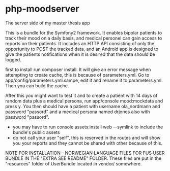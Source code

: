 php-moodserver
==============

The server side of my master thesis app

This is a bundle for the Symfony2 framework. It enables bipolar patients to track their mood on a daily basis, and medical 
personel can gain access to reports on their patients. It includes an HTTP API consisting of only the opportunity to POST the 
tracked data, and an Android app is designed to give the patients notifications when it is desired that the data should be 
logged.

first to install run composer install. It will give an error message when attempting to create cache, this is because of parameters.yml. Go to app/config/parameters.yml.sampe, edit it and rename it to parameters.yml. Then you can build the cache.

After this you might want to test it and to create a patient with 14 days of random data plus a medical persona, run app/console mood:mockdata and press y. You then should have a patient with username ola_nordmann and password "passord" and a medical persona named drjones also with password "passord".

- you may have to run console assets:install web --symlink to include the bundle's public assets
- do not call your user "self", this is reserved in the routes and will show you your reports and they 
cannot be shared with other because of this.

NOTE FOR INSTALLATION - NORWEGIAN LANGUAGE FILES FOR FUS USER BUNDLE IN THE "EXTRA SEE README" FOLDER.
These files are put in the "resources" folder of UserBundle located in vendor/ somewhere.